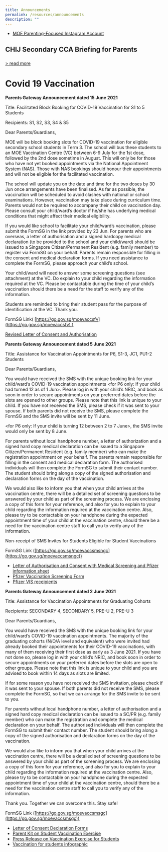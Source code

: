 ```yaml
---
title: Announcements
permalink: /resources/announcements
description: ""
---
```

* [MOE Parenting-Focused Instagram Account](https://www.instagram.com/parentingwith.moesg/)


## CHIJ Secondary CCA Briefing for Parents

### 

[\> read more](https://www-chijsec-edu-sg-admin.cwp.sg/general/newsnevents/cca-briefing)

# Covid 19 Vaccination
**Parents Gateway Announcement dated 15 June 2021**

Title: Facilitated Block Booking for COVID-19 Vaccination for S1 to 5 Students

Recipients: S1, S2, S3, S4 & S5

Dear Parents/Guardians,

MOE will be block booking slots for COVID-19 vaccination for eligible secondary school students in Term 3. The school will bus these students to an MOE Vaccination Centre (VC) between 6-9 July for the 1st dose, followed by the 2nd dose sometime in August. This will only be for those who have not yet booked appointments via the National Appointment System (NAS). Those with NAS bookings should honour their appointments and will not be eligible for the facilitated vaccination.

The school will update you on the date and time for the two doses by 30 Jun once arrangements have been finalised. As far as possible, the vaccination will be scheduled to avoid clashes with national or school examinations. However, vaccination may take place during curriculum time. Parents would not be required to accompany their child on vaccination day. Please consult your child/ward’s doctor if he/she has underlying medical conditions that might affect their medical eligibility.  

If you would like school to facilitate your child/ward’s vaccination, please submit the FormSG in the link provided by 23 Jun. For parents who are overseas, a letter of authorisation and a signed hardcopy medical declaration (to be provided to the school and your child/ward) should be issued to a Singapore Citizen/Permanent Resident (e.g. family member) to register via FormSG on your behalf. Parents remain responsible for filling in the consent and medical declaration forms. If you need assistance to complete the FormSG, please approach your child’s school. 

Your child/ward will need to answer some screening questions (see attachment) at the VC. Do explain to your child regarding the information required at the VC. Please be contactable during the time of your child’s vaccination should there be a need for the staff to verify any of the information.

Students are reminded to bring their student pass for the purpose of identification at the VC. Thank you.

FormSG Link( [https://go.gov.sg/moevaccsfv](https://go.gov.sg/moevaccsfv) )

[Revised Letter of Consent and Authorisation](/files/Revised%20Letter%20of%20Consent%20and%20Authorisation.pdf)

**Parents Gateway Announcement dated 5 June 2021**

Title: Assistance for Vaccination Appointments for P6, S1-3, JC1, PU1-2 Students

Dear Parents/Guardians,

  

You would have received the SMS with the unique booking link for your child/ward’s COVID-19 vaccination appointments <for P6 only: If your child had turned 12 as of 1 Jun>. Please log in with your child’s NRIC, and book as soon in order to secure appointments on your preferred dates before the slots are opened to other groups. Please note that this link is unique to your child. If you have not received the SMS, please check if it was sent to your spouse. If both parents did not receive the SMS, please complete the FormSG and the SMS invite will be sent by 11 June. 

  

<for P6 only: If your child is turning 12 between 2 to 7 June>, the SMS invite would only be sent by 8 June.


For parents without local handphone number, a letter of authorization and a signed hard copy medical declaration can be issued to a Singapore Citizen/Permanent Resident (e.g. family member) who can make the registration appointment on your behalf. The parents remain responsible for filling in the consent and medical declaration form. The authorised individuals will then complete the FormSG to submit their contact number. The student should bring along a copy of the signed authorisation and declaration forms on the day of the vaccination.

  

We would also like to inform you that when your child arrives at the vaccination centre, there will be a detailed set of screening questions to be answered by your child as part of the screening process. We are enclosing a copy of this form for your reference, and also for you to explain to your child regarding the information required at the vaccination centre. Also, please try to be contactable on your handphone during the expected appointment time of your child at the vaccination centre, should there be a need for the vaccination centre staff to call you to verify any of the information.

  

Non-receipt of SMS Invites for Students Eligible for Student Vaccinations  

FormSG Link ([https://go.gov.sg/moevaccsmsngc](https://go.gov.sg/moevaccsmsngc))



* [Letter of Authorisation and Consent with Medical Screening and Pfizer information sheet](/files/Letter%20of%20Authorisation%20and%20Consent%20with%20Medical%20Screening%20and%20Pfizer%20Information%20Sheet_5%20June.pdf) 
* [Pfizer Vaccination Screening Form](/files/Pfizer%20Vaccination%20Screening%20Form%205%20Jun.pdf)
* [Pfizer VIS receipients](/files/Pfizer%20VIS%20recipients%205%20Jun.pdf)

**Parents Gateway Announcement dated 2 June 2021**

  

Title: Assistance for Vaccination Appointments for Graduating Cohorts

Recipients: SECONDARY 4, SECONDARY 5, PRE-U 2, PRE-U 3

Dear Parents/Guardians,

You would have received the SMS with the unique booking link for your child/ward’s COVID-19 vaccination appointments. The majority of the graduating cohorts (N/O/A level and equivalent) who were invited had already booked their appointments for their COVID-19 vaccinations, with many of them receiving their first dose as early as 3 June 2021. If you have not done so, please log in with your child’s NRIC, and book soon in order to secure appointments on your preferred dates before the slots are open to other groups. Please note that this link is unique to your child and you are advised to book within 14 days as slots are limited.

If for some reason you have not received the SMS invitation, please check if it was sent to your spouse. If both parents did not receive the SMS, please complete the FormSG, so that we can arrange for the SMS invite to be sent to you.

  

For parents without local handphone number, a letter of authorisation and a signed hard copy medical declaration can be issued to a SC/PR (e.g. family member) who can make the registration and complete the medical declaration on your behalf. The authorised individuals will then complete the FormSG to submit their contact number. The student should bring along a copy of the signed authorisation and declaration forms on the day of the vaccination.

  

We would also like to inform you that when your child arrives at the vaccination centre, there will be a detailed set of screening questions to be answered by your child as part of the screening process. We are enclosing a copy of this form for your reference, and also for you to explain to your child regarding the information required at the vaccination centre. Also, please try to be contactable on your handphone during the expected appointment time of your child at the vaccination centre, should there be a need for the vaccination centre staff to call you to verify any of the information.

Thank you. Together we can overcome this. Stay safe!

FormSG Link ([https://go.gov.sg/moevaccsmsgc](https://go.gov.sg/moevaccsmsgc))

* [Letter of Consent Declaration Forms](/files/Letter%20of%20consent%20%20Declaration%20Form.pdf)
* [Parent Kit on Student Vaccination Exercise ](/files/Parent%20Kit%20on%20Student%20Vaccination%20Exercise.pdf)
* [Press Release on Vaccination Exercise for Students](/files/Press%20Release%20on%20Vaccination%20Exercise%20for%20Students.pdf)
* [Vaccination for students infographic](/files/Vaccination%20for%20students%20Infographic.pdf)